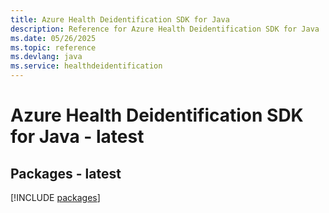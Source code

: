 ```yaml
---
title: Azure Health Deidentification SDK for Java
description: Reference for Azure Health Deidentification SDK for Java
ms.date: 05/26/2025
ms.topic: reference
ms.devlang: java
ms.service: healthdeidentification
---
```

# Azure Health Deidentification SDK for Java - latest
## Packages - latest
[!INCLUDE [packages](health-deidentification-index.md)]